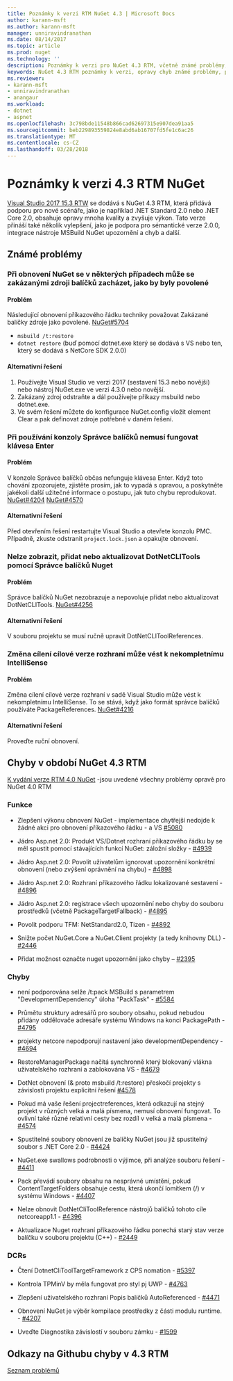 ```yaml
---
title: Poznámky k verzi RTM NuGet 4.3 | Microsoft Docs
author: karann-msft
ms.author: karann-msft
manager: unniravindranathan
ms.date: 08/14/2017
ms.topic: article
ms.prod: nuget
ms.technology: ''
description: Poznámky k verzi pro NuGet 4.3 RTM, včetně známé problémy, opravy chyb, přidaných funkcí a chcete.
keywords: NuGet 4.3 RTM poznámky k verzi, opravy chyb známé problémy, přidat funkce, chcete
ms.reviewer:
- karann-msft
- unniravindranathan
- anangaur
ms.workload:
- dotnet
- aspnet
ms.openlocfilehash: 3c798bde11548b866cad62697315e907dea91aa5
ms.sourcegitcommit: beb229893559824e8abd6ab16707fd5fe1c6ac26
ms.translationtype: MT
ms.contentlocale: cs-CZ
ms.lasthandoff: 03/28/2018
---
```

# <a name="nuget-43-rtm-release-notes"></a>Poznámky k verzi 4.3 RTM NuGet

[Visual Studio 2017 15.3 RTW](https://www.visualstudio.com/news/releasenotes/vs2017-relnotes) se dodává s NuGet 4.3 RTM, která přidává podporu pro nové scénáře, jako je například .NET Standard 2.0 nebo .NET Core 2.0, obsahuje opravy mnoha kvality a zvyšuje výkon. Tato verze přináší také několik vylepšení, jako je podpora pro sémantické verze 2.0.0, integrace nástroje MSBuild NuGet upozornění a chyb a další.

## <a name="known-issues"></a>Známé problémy

### <a name="nuget-restore-may-treat-disabled-package-sources-as-enabled-in-some-cases"></a>Při obnovení NuGet se v některých případech může se zakázanými zdroji balíčků zacházet, jako by byly povolené

#### <a name="issue"></a>Problém

Následující obnovení příkazového řádku techniky považovat Zakázané balíčky zdroje jako povolené. [NuGet#5704](https://github.com/NuGet/Home/issues/5704)
- `msbuild /t:restore`
- `dotnet restore` (buď pomocí dotnet.exe který se dodává s VS nebo ten, který se dodává s NetCore SDK 2.0.0)

#### <a name="workaround"></a>Alternativní řešení

1. Používejte Visual Studio ve verzi 2017 (sestavení 15.3 nebo novější) nebo nástroj NuGet.exe ve verzi 4.3.0 nebo novější.
1. Zakázaný zdroj odstraňte a dál používejte příkazy msbuild nebo dotnet.exe.
1. Ve svém řešení můžete do konfigurace NuGet.config vložit element Clear a pak definovat zdroje potřebné v daném řešení.

### <a name="while-using-package-manager-console-enter-key-may-not-work"></a>Při používání konzoly Správce balíčků nemusí fungovat klávesa Enter

#### <a name="issue"></a>Problém

V konzole Správce balíčků občas nefunguje klávesa Enter. Když toto chování zpozorujete, zjistěte prosím, jak to vypadá s opravou, a poskytněte jakékoli další užitečné informace o postupu, jak tuto chybu reprodukovat. [NuGet#4204](https://github.com/NuGet/Home/issues/4204) [NuGet#4570](https://github.com/NuGet/Home/issues/4570)

#### <a name="workaround"></a>Alternativní řešení

Před otevřením řešení restartujte Visual Studio a otevřete konzolu PMC. Případně, zkuste odstranit `project.lock.json` a opakujte obnovení.

### <a name="you-are-unable-to-view-add-or-update-dotnetclitools-using-nuget-package-manager"></a>Nelze zobrazit, přidat nebo aktualizovat DotNetCLITools pomocí Správce balíčků Nuget

#### <a name="issue"></a>Problém

Správce balíčků NuGet nezobrazuje a nepovoluje přidat nebo aktualizovat DotNetCLITools. [NuGet#4256](https://github.com/NuGet/Home/issues/4256)

#### <a name="workaround"></a>Alternativní řešení

V souboru projektu se musí ručně upravit DotNetCLIToolReferences.

### <a name="retargeting-target-framework-version-may-lead-to-incomplete-intellisense"></a>Změna cílení cílové verze rozhraní může vést k nekompletnímu IntelliSense

#### <a name="issue"></a>Problém

Změna cílení cílové verze rozhraní v sadě Visual Studio může vést k nekompletnímu IntelliSense. To se stává, když jako formát správce balíčků používáte PackageReferences. [NuGet#4216](https://github.com/NuGet/Home/issues/4216)

#### <a name="workaround"></a>Alternativní řešení

Proveďte ruční obnovení.

## <a name="issues-fixed-in-nuget-43-rtm-timeframe"></a>Chyby v období NuGet 4.3 RTM

[K vydání verze RTM 4.0 NuGet](../release-notes/nuget-4.0-RTM.md) -jsou uvedené všechny problémy opravě pro NuGet 4.0 RTM

### <a name="features"></a>Funkce

- Zlepšení výkonu obnovení NuGet - implementace chytřejší nedojde k žádné akci pro obnovení příkazového řádku - a VS [#5080](https://github.com/NuGet/Home/issues/5080)

- Jádro Asp.net 2.0: Produkt VS/Dotnet rozhraní příkazového řádku by se měl spustit pomocí stávajících funkcí NuGet: záložní složky - [#4939](https://github.com/NuGet/Home/issues/4939)

- Jádro Asp.net 2.0: Povolit uživatelům ignorovat upozornění konkrétní obnovení (nebo zvýšení oprávnění na chybu) - [#4898](https://github.com/NuGet/Home/issues/4898)

- Jádro Asp.net 2.0: Rozhraní příkazového řádku lokalizované sestavení - [#4896](https://github.com/NuGet/Home/issues/4896)

- Jádro Asp.net 2.0: registrace všech upozornění nebo chyby do souboru prostředků (včetně PackageTargetFallback) - [#4895](https://github.com/NuGet/Home/issues/4895)

- Povolit podporu TFM: NetStandard2.0, Tizen - [#4892](https://github.com/NuGet/Home/issues/4892)

- Snižte počet NuGet.Core a NuGet.Client projekty (a tedy knihovny DLL) - [#2446](https://github.com/NuGet/Home/issues/2446)

- Přidat možnost označte nuget upozornění jako chyby – [#2395](https://github.com/NuGet/Home/issues/2395)

### <a name="bugs"></a>Chyby

- není podporována selže /t:pack MSBuild s parametrem "DevelopmentDependency" úloha "PackTask" - [#5584](https://github.com/NuGet/Home/issues/5584)

- Průmětu struktury adresářů pro soubory obsahu, pokud nebudou přidány oddělovače adresáře systému Windows na konci PackagePath - [#4795](https://github.com/NuGet/Home/issues/4795)

- projekty netcore nepodporují nastavení jako developmentDependency - [#4694](https://github.com/NuGet/Home/issues/4694)

- RestoreManagerPackage načítá synchronně který blokovaný vlákna uživatelského rozhraní a zablokována VS - [#4679](https://github.com/NuGet/Home/issues/4679)

- DotNet obnovení (& proto msbuild /t:restore) přeskočí projekty s závislosti projektu explicitní řešení [#4578](https://github.com/NuGet/Home/issues/4578)

- Pokud má vaše řešení projectreferences, která odkazují na stejný projekt v různých velká a malá písmena, nemusí obnovení fungovat. To ovlivní také různé relativní cesty bez rozdíl v velká a malá písmena - [#4574](https://github.com/NuGet/Home/issues/4574)

- Spustitelné soubory obnovení ze balíčky NuGet jsou již spustitelný soubor s .NET Core 2.0 - [#4424](https://github.com/NuGet/Home/issues/4424)

- NuGet.exe swallows podrobnosti o výjimce, při analýze souboru řešení - [#4411](https://github.com/NuGet/Home/issues/4411)

- Pack převádí soubory obsahu na nesprávné umístění, pokud ContentTargetFolders obsahuje cestu, která ukončí lomítkem (/) v systému Windows - [#4407](https://github.com/NuGet/Home/issues/4407)

- Nelze obnovit DotNetCliToolReference nástrojů balíčků tohoto cíle netcoreapp1.1 - [#4396](https://github.com/NuGet/Home/issues/4396)

- Aktualizace Nuget rozhraní příkazového řádku ponechá starý stav verze balíčku v souboru projektu (C++) - [#2449](https://github.com/NuGet/Home/issues/2449)

### <a name="dcrs"></a>DCRs

- Čtení DotnetCliToolTargetFramework z CPS nomation - [#5397](https://github.com/NuGet/Home/issues/5397)

- Kontrola TPMinV by měla fungovat pro styl pj UWP - [#4763](https://github.com/NuGet/Home/issues/4763)

- Zlepšení uživatelského rozhraní Popis balíčků AutoReferenced - [#4471](https://github.com/NuGet/Home/issues/4471)

- Obnovení NuGet je výběr kompilace prostředky z části modulu runtime. - [#4207](https://github.com/NuGet/Home/issues/4207)

- Uveďte Diagnostika závislostí v souboru zámku - [#1599](https://github.com/NuGet/Home/issues/1599)

## <a name="links-to-github-issues-fixed-in-43-rtm"></a>Odkazy na Githubu chyby v 4.3 RTM

[Seznam problémů](https://github.com/NuGet/Home/issues?q=is%3Aissue+is%3Aclosed+milestone%3A%224.3")
